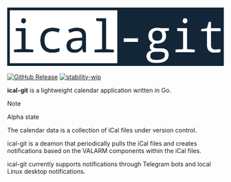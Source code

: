 <p align="center"><img alt="go-srs" src="logo.png"/></p>

[![GitHub Release](https://img.shields.io/badge/built_with-Go-00ADD8.svg?style=flat)]() 
[![stability-wip](https://img.shields.io/badge/stability-WIP-f4d03f.svg?style=flat)]()

**ical-git** is a lightweight calendar application written in Go. 

> [!NOTE]  
> Alpha state
 
The calendar data is a collection of iCal files under version control. 

ical-git is a deamon that periodically pulls the iCal files and creates notifications based on the VALARM components within the iCal files. 

ical-git currently supports notifications through Telegram bots and local Linux desktop notifications.


